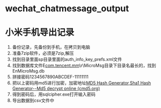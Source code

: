 # wechat_chatmessage_output
# 小米手机导出记录

1. 备份记录，先备份到手机，在拷贝到电脑
2. 准备7zip软件，必须是7zip,解压
3. 找到目录里面sp目录里面的auth_info_key_prefs.xml文件<int name="_auth_uin" value="-11111111" />
4. 找到数据库文件E[com.tencent.mm](http://com.tencent.mm/)\r\MicroMsg目录下目录名最长的，找到EnMicroMsg.db
5. 拼接密码1234567890ABCDEF-11111111
6. 把以上密码用md5进行加密，加密地址[MD5 Hash Generator,Sha1 Hash Generator--Md5 decrypt online (cmd5.org)](https://www.cmd5.org/hash.aspx?s=123456)
7. 得到密码后，用sqlcipher.exe打开输入密码
8. 导出数据到csv文件中
